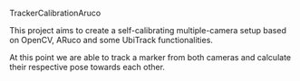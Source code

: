 TrackerCalibrationAruco

This project aims to create a self-calibrating multiple-camera setup based on OpenCV, ARuco and some UbiTrack functionalities.

At this point we are able to track a marker from both cameras and calculate their respective pose towards each other.